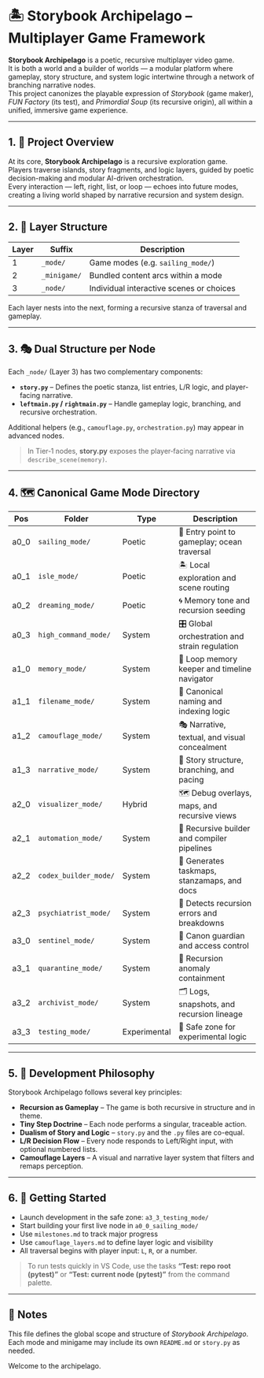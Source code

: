 ﻿<!-- Save to: storybook_archipelago/README.md -->

# 🏝️ Storybook Archipelago – Multiplayer Game Framework

**Storybook Archipelago** is a poetic, recursive multiplayer video game.  
It is both a world and a builder of worlds — a modular platform where gameplay, story structure, and system logic intertwine through a network of branching narrative nodes.  
This project canonizes the playable expression of *Storybook* (game maker), *FUN Factory* (its test), and *Primordial Soup* (its recursive origin), all within a unified, immersive game experience.

---

## 1. 🌊 Project Overview

At its core, **Storybook Archipelago** is a recursive exploration game.  
Players traverse islands, story fragments, and logic layers, guided by poetic decision-making and modular AI-driven orchestration.  
Every interaction — left, right, list, or loop — echoes into future modes, creating a living world shaped by narrative recursion and system design.

---

## 2. 🧱 Layer Structure

| Layer | Suffix       | Description                              |
|-------|--------------|------------------------------------------|
| 1     | `_mode/`     | Game modes (e.g. `sailing_mode/`)        |
| 2     | `_minigame/` | Bundled content arcs within a mode       |
| 3     | `_node/`     | Individual interactive scenes or choices |

Each layer nests into the next, forming a recursive stanza of traversal and gameplay.

---

## 3. 🎭 Dual Structure per Node

Each `_node/` (Layer 3) has two complementary components:

- **`story.py`** – Defines the poetic stanza, list entries, L/R logic, and player-facing narrative.
- **`leftmain.py` / `rightmain.py`** – Handle gameplay logic, branching, and recursive orchestration.

Additional helpers (e.g., `camouflage.py`, `orchestration.py`) may appear in advanced nodes.

> In Tier‑1 nodes, **story.py** exposes the player‑facing narrative via `describe_scene(memory)`.

---

## 4. 🗺️ Canonical Game Mode Directory

| Pos   | Folder                 | Type         | Description                                     |
|-------|------------------------|--------------|-------------------------------------------------|
| a0_0  | `sailing_mode/`        | Poetic       | 🚢 Entry point to gameplay; ocean traversal     |
| a0_1  | `isle_mode/`           | Poetic       | 🏝️ Local exploration and scene routing          |
| a0_2  | `dreaming_mode/`       | Poetic       | 🌀 Memory tone and recursion seeding            |
| a0_3  | `high_command_mode/`   | System       | 🎛️ Global orchestration and strain regulation   |
| a1_0  | `memory_mode/`         | System       | 🧠 Loop memory keeper and timeline navigator    |
| a1_1  | `filename_mode/`       | System       | 🔖 Canonical naming and indexing logic          |
| a1_2  | `camouflage_mode/`     | System       | 🎭 Narrative, textual, and visual concealment   |
| a1_3  | `narrative_mode/`      | System       | 📖 Story structure, branching, and pacing       |
| a2_0  | `visualizer_mode/`     | Hybrid       | 🗺️ Debug overlays, maps, and recursive views    |
| a2_1  | `automation_mode/`     | System       | 🧰 Recursive builder and compiler pipelines     |
| a2_2  | `codex_builder_mode/`  | System       | 📘 Generates taskmaps, stanzamaps, and docs     |
| a2_3  | `psychiatrist_mode/`   | System       | 🧪 Detects recursion errors and breakdowns      |
| a3_0  | `sentinel_mode/`       | System       | 🧱 Canon guardian and access control            |
| a3_1  | `quarantine_mode/`     | System       | 🚨 Recursion anomaly containment                |
| a3_2  | `archivist_mode/`      | System       | 🗂️ Logs, snapshots, and recursion lineage       |
| a3_3  | `testing_mode/`        | Experimental | 🧪 Safe zone for experimental logic             |

---

## 5. 🧬 Development Philosophy

Storybook Archipelago follows several key principles:

- **Recursion as Gameplay** – The game is both recursive in structure and in theme.
- **Tiny Step Doctrine** – Each node performs a singular, traceable action.
- **Dualism of Story and Logic** – `story.py` and the `.py` files are co-equal.
- **L/R Decision Flow** – Every node responds to Left/Right input, with optional numbered lists.
- **Camouflage Layers** – A visual and narrative layer system that filters and remaps perception.

---

## 6. 🚀 Getting Started

- Launch development in the safe zone: `a3_3_testing_mode/`
- Start building your first live node in `a0_0_sailing_mode/`
- Use `milestones.md` to track major progress
- Use `camouflage_layers.md` to define layer logic and visibility
- All traversal begins with player input: `L`, `R`, or a number.

> To run tests quickly in VS Code, use the tasks **“Test: repo root (pytest)”** or **“Test: current node (pytest)”** from the command palette.

---

## 📝 Notes

This file defines the global scope and structure of *Storybook Archipelago*.  
Each mode and minigame may include its own `README.md` or `story.py` as needed.

Welcome to the archipelago.
